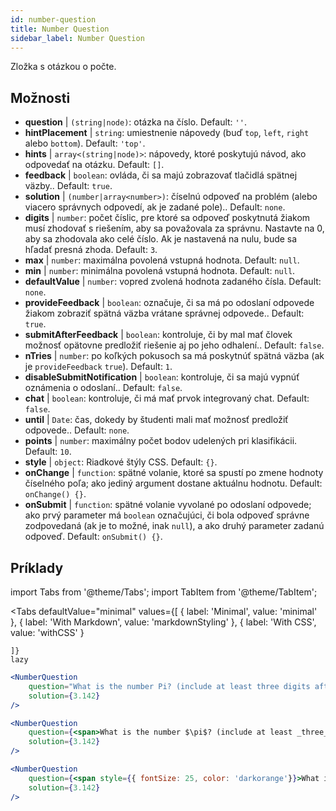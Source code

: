 ```yaml
---
id: number-question 
title: Number Question
sidebar_label: Number Question
---
```


Zložka s otázkou o počte.

## Možnosti

* __question__ | `(string|node)`: otázka na číslo. Default: `''`.
* __hintPlacement__ | `string`: umiestnenie nápovedy (buď `top`, `left`, `right` alebo `bottom`). Default: `'top'`.
* __hints__ | `array<(string|node)>`: nápovedy, ktoré poskytujú návod, ako odpovedať na otázku. Default: `[]`.
* __feedback__ | `boolean`: ovláda, či sa majú zobrazovať tlačidlá spätnej väzby.. Default: `true`.
* __solution__ | `(number|array<number>)`: číselnú odpoveď na problém (alebo viacero správnych odpovedí, ak je zadané pole).. Default: `none`.
* __digits__ | `number`: počet číslic, pre ktoré sa odpoveď poskytnutá žiakom musí zhodovať s riešením, aby sa považovala za správnu. Nastavte na 0, aby sa zhodovala ako celé číslo. Ak je nastavená na nulu, bude sa hľadať presná zhoda. Default: `3`.
* __max__ | `number`: maximálna povolená vstupná hodnota. Default: `null`.
* __min__ | `number`: minimálna povolená vstupná hodnota. Default: `null`.
* __defaultValue__ | `number`: vopred zvolená hodnota zadaného čísla. Default: `none`.
* __provideFeedback__ | `boolean`: označuje, či sa má po odoslaní odpovede žiakom zobraziť spätná väzba vrátane správnej odpovede.. Default: `true`.
* __submitAfterFeedback__ | `boolean`: kontroluje, či by mal mať človek možnosť opätovne predložiť riešenie aj po jeho odhalení.. Default: `false`.
* __nTries__ | `number`: po koľkých pokusoch sa má poskytnúť spätná väzba (ak je `provideFeedback` `true`). Default: `1`.
* __disableSubmitNotification__ | `boolean`: kontroluje, či sa majú vypnúť oznámenia o odoslaní.. Default: `false`.
* __chat__ | `boolean`: kontroluje, či má mať prvok integrovaný chat. Default: `false`.
* __until__ | `Date`: čas, dokedy by študenti mali mať možnosť predložiť odpovede.. Default: `none`.
* __points__ | `number`: maximálny počet bodov udelených pri klasifikácii. Default: `10`.
* __style__ | `object`: Riadkové štýly CSS. Default: `{}`.
* __onChange__ | `function`: spätné volanie, ktoré sa spustí po zmene hodnoty číselného poľa; ako jediný argument dostane aktuálnu hodnotu. Default: `onChange() {}`.
* __onSubmit__ | `function`: spätné volanie vyvolané po odoslaní odpovede; ako prvý parameter má `boolean` označujúci, či bola odpoveď správne zodpovedaná (ak je to možné, inak `null`), a ako druhý parameter zadanú odpoveď. Default: `onSubmit() {}`.


## Príklady

import Tabs from '@theme/Tabs';
import TabItem from '@theme/TabItem';

<Tabs
    defaultValue="minimal"
    values={[
        { label: 'Minimal', value: 'minimal' },
        { label: 'With Markdown', value: 'markdownStyling' },
        { label: 'With CSS', value: 'withCSS' }
        
    ]}
    lazy
>

<TabItem value="minimal">

```jsx live
<NumberQuestion
    question="What is the number Pi? (include at least three digits after the decimal point)"
    solution={3.142}
/>
```
</TabItem>

<TabItem value="markdownStyling">

```jsx live
<NumberQuestion
    question={<span>What is the number $\pi$? (include at least _three_ digits after the decimal point)</span>}
    solution={3.142}
/>
```
</TabItem>

<TabItem value="withCSS">

```jsx live
<NumberQuestion
    question={<span style={{ fontSize: 25, color: 'darkorange'}}>What is the number PI - three digits after the period</span>}
    solution={3.142}
/>
```
</TabItem>

</Tabs>
